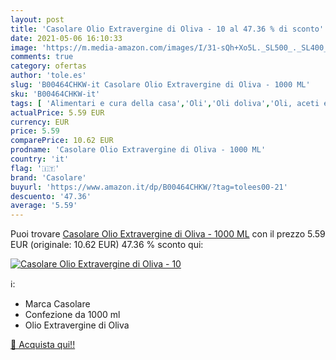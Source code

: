 ```yaml
---
layout: post
title: 'Casolare Olio Extravergine di Oliva - 10 al 47.36 % di sconto'
date: 2021-05-06 16:10:33
image: 'https://m.media-amazon.com/images/I/31-sQh+Xo5L._SL500_._SL400_.jpg'
comments: true
category: ofertas
author: 'tole.es'
slug: 'B00464CHKW-it Casolare Olio Extravergine di Oliva - 1000 ML'
sku: 'B00464CHKW-it'
tags: [ 'Alimentari e cura della casa','Oli','Oli doliva','Oli, aceti e condimenti per insalata','casolare', ]
actualPrice: 5.59 EUR
currency: EUR
price: 5.59
comparePrice: 10.62 EUR
prodname: 'Casolare Olio Extravergine di Oliva - 1000 ML'
country: 'it'
flag: '🇮🇹'
brand: 'Casolare'
buyurl: 'https://www.amazon.it/dp/B00464CHKW/?tag=tolees00-21'
descuento: '47.36'
average: '5.59'
---
```


Puoi trovare [Casolare Olio Extravergine di Oliva - 1000 ML](https://www.amazon.it/dp/B00464CHKW/?tag=tolees00-21) con il prezzo 5.59 EUR (originale: 10.62 EUR) 47.36 % sconto qui:

[![Casolare Olio Extravergine di Oliva - 10](https://m.media-amazon.com/images/I/31-sQh+Xo5L._SL500_._SL400_.jpg)](https://www.amazon.it/dp/B00464CHKW/?tag=tolees00-21)

ℹ️:

- Marca Casolare
- Confezione da 1000 ml
- Olio Extravergine di Oliva

[🛒 Acquista qui!!](https://www.amazon.it/dp/B00464CHKW/?tag=tolees00-21)
